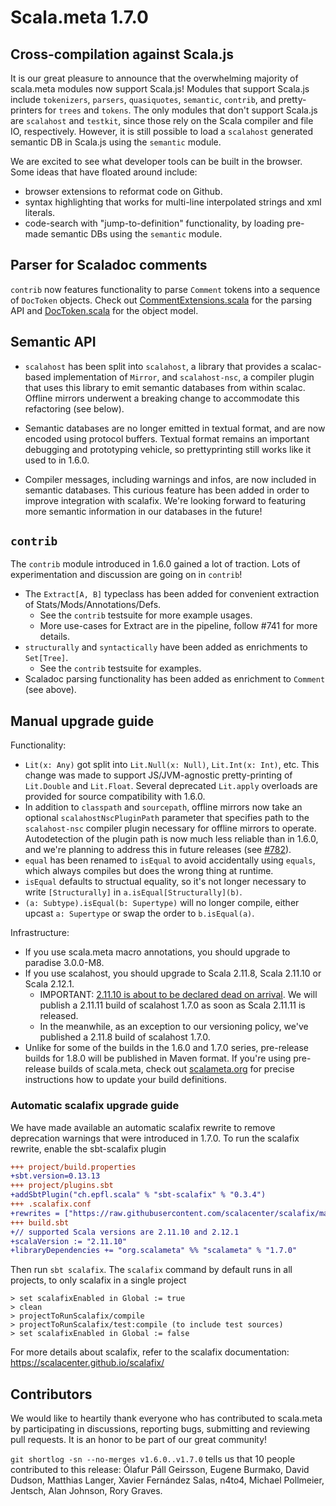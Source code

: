 # Scala.meta 1.7.0

## Cross-compilation against Scala.js

It is our great pleasure to announce that the overwhelming majority of scala.meta modules now support Scala.js!
Modules that support Scala.js include `tokenizers`, `parsers`, `quasiquotes`, `semantic`, `contrib`, and pretty-printers for `trees` and `tokens`.
The only modules that don't support Scala.js are `scalahost` and `testkit`, since those rely on the Scala compiler and file IO, respectively.
However, it is still possible to load a `scalahost` generated semantic DB in Scala.js using the `semantic` module.

We are excited to see what developer tools can be built in the browser.
Some ideas that have floated around include:

- browser extensions to reformat code on Github.
- syntax highlighting that works for multi-line interpolated strings and xml literals.
- code-search with "jump-to-definition" functionality, by loading pre-made semantic DBs using the `semantic` module.


## Parser for Scaladoc comments

`contrib` now features functionality to parse `Comment` tokens into a sequence of `DocToken` objects.
Check out [CommentExtensions.scala](https://github.com/scalameta/scalameta/blob/v1.7.0/scalameta/contrib/shared/src/main/scala/scala/meta/contrib/implicits/CommentExtensions.scala) for the parsing API and [DocToken.scala](https://github.com/scalameta/scalameta/blob/v1.7.0/scalameta/contrib/shared/src/main/scala/scala/meta/contrib/DocToken.scala) for the object model.

## Semantic API

- `scalahost` has been split into `scalahost`, a library that provides a scalac-based implementation of `Mirror`,
and `scalahost-nsc`, a compiler plugin that uses this library to emit semantic databases from within scalac.
Offline mirrors underwent a breaking change to accommodate this refactoring (see below).

- Semantic databases are no longer emitted in textual format, and are now encoded using protocol buffers.
Textual format remains an important debugging and prototyping vehicle, so prettyprinting still works like it used to in 1.6.0.

- Compiler messages, including warnings and infos, are now included in semantic databases.
This curious feature has been added in order to improve integration with scalafix.
We're looking forward to featuring more semantic information in our databases in the future!

## `contrib`

The `contrib` module introduced in 1.6.0 gained a lot of traction.
Lots of experimentation and discussion are going on in `contrib`!

- The `Extract[A, B]` typeclass has been added for convenient extraction of Stats/Mods/Annotations/Defs.
  - See the `contrib` testsuite for more example usages.
  - More use-cases for Extract are in the pipeline, follow #741 for more details.
- `structurally` and `syntactically` have been added as enrichments to `Set[Tree]`.
  - See the `contrib` testsuite for examples.
- Scaladoc parsing functionality has been added as enrichment to `Comment` (see above).

## Manual upgrade guide

Functionality:
- `Lit(x: Any)` got split into `Lit.Null(x: Null)`, `Lit.Int(x: Int)`, etc.
  This change was made to support JS/JVM-agnostic pretty-printing of `Lit.Double` and `Lit.Float`.
  Several deprecated `Lit.apply` overloads are provided for source compatibility with 1.6.0.
- In addition to `classpath` and `sourcepath`, offline mirrors now take an optional `scalahostNscPluginPath` parameter
that specifies path to the `scalahost-nsc` compiler plugin necessary for offline mirrors to operate.
Autodetection of the plugin path is now much less reliable than in 1.6.0,
and we're planning to address this in future releases (see [#782](https://github.com/scalameta/scalameta/issues/782)).
- `equal` has been renamed to `isEqual` to avoid accidentally using `equals`,
which always compiles but does the wrong thing at runtime.
- `isEqual` defaults to structual equality, so it's not longer necessary to
write `[Structurally]` in `a.isEqual[Structurally](b)`.
- `(a: Subtype).isEqual(b: Supertype)` will no longer compile, either upcast
`a: Supertype` or swap the order to `b.isEqual(a)`.

Infrastructure:
- If you use scala.meta macro annotations, you should upgrade to paradise 3.0.0-M8.
- If you use scalahost, you should upgrade to Scala 2.11.8, Scala 2.11.10 or Scala 2.12.1.
  - IMPORTANT: [2.11.10 is about to be declared dead on arrival](https://github.com/scala/scala-dev/issues/359#issuecomment-293436670).
  We will publish a 2.11.11 build of scalahost 1.7.0 as soon as Scala 2.11.11 is released.
  - In the meanwhile, as an exception to our versioning policy, we've published a 2.11.8 build of scalahost 1.7.0.
- Unlike for some of the builds in the 1.6.0 and 1.7.0 series, pre-release builds for 1.8.0
will be published in Maven format.
If you're using pre-release builds of scala.meta, check out [scalameta.org](http://scalameta.org/#Gettingstarted)
for precise instructions how to update your build definitions.

### Automatic scalafix upgrade guide

We have made available an automatic scalafix rewrite to remove deprecation warnings that were introduced in 1.7.0.
To run the scalafix rewrite, enable the sbt-scalafix plugin

```diff
+++ project/build.properties
+sbt.version=0.13.13
+++ project/plugins.sbt
+addSbtPlugin("ch.epfl.scala" % "sbt-scalafix" % "0.3.4")
+++ .scalafix.conf
+rewrites = ["https://raw.githubusercontent.com/scalacenter/scalafix/master/scalafix-core/src/main/scala/scalafix/rewrite/Scalameta17.scala"]
+++ build.sbt
+// supported Scala versions are 2.11.10 and 2.12.1
+scalaVersion := "2.11.10"
+libraryDependencies += "org.scalameta" %% "scalameta" % "1.7.0"
```

Then run `sbt scalafix`. The `scalafix` command by default runs in all projects,
to only scalafix in a single project
```
> set scalafixEnabled in Global := true
> clean
> projectToRunScalafix/compile
> projectToRunScalafix/test:compile (to include test sources)
> set scalafixEnabled in Global := false
```

For more details about scalafix, refer to the scalafix documentation: https://scalacenter.github.io/scalafix/

## Contributors

We would like to heartily thank everyone who has contributed to scala.meta by participating in discussions,
reporting bugs, submitting and reviewing pull requests. It is an honor to be part of our great community!

`git shortlog -sn --no-merges v1.6.0..v1.7.0` tells us that 10 people contributed to this release:
Ólafur Páll Geirsson, Eugene Burmako, David Dudson, Matthias Langer, Xavier Fernández Salas,
n4to4, Michael Pollmeier, Jentsch, Alan Johnson, Rory Graves.
